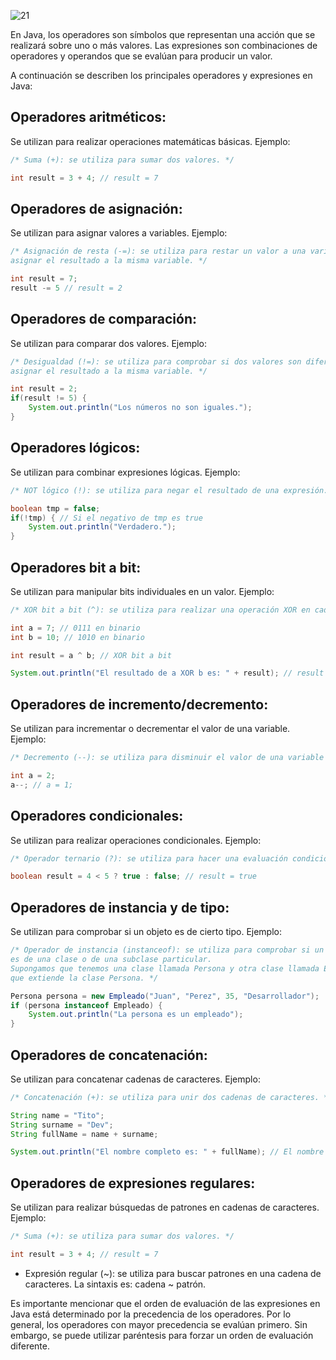 ![21](https://user-images.githubusercontent.com/75398496/222225574-0ceb641f-e502-459b-bf59-40941c0a6a01.png)

En Java, los operadores son símbolos que representan una acción que se realizará sobre uno o más valores. Las expresiones son combinaciones de operadores y operandos que se evalúan para producir un valor.

A continuación se describen los principales operadores y expresiones en Java:

## Operadores aritméticos:
Se utilizan para realizar operaciones matemáticas básicas. Ejemplo:

``` java
/* Suma (+): se utiliza para sumar dos valores. */

int result = 3 + 4; // result = 7
```

## Operadores de asignación:
Se utilizan para asignar valores a variables. Ejemplo:
``` java
/* Asignación de resta (-=): se utiliza para restar un valor a una variable y 
asignar el resultado a la misma variable. */

int result = 7;
result -= 5 // result = 2
```

## Operadores de comparación:
Se utilizan para comparar dos valores. Ejemplo:
``` java
/* Desigualdad (!=): se utiliza para comprobar si dos valores son diferentes.
asignar el resultado a la misma variable. */

int result = 2;
if(result != 5) {
    System.out.println("Los números no son iguales.");
}
```

## Operadores lógicos:
Se utilizan para combinar expresiones lógicas. Ejemplo:
``` java
/* NOT lógico (!): se utiliza para negar el resultado de una expresión. */

boolean tmp = false;
if(!tmp) { // Si el negativo de tmp es true
    System.out.println("Verdadero.");
}
```

## Operadores bit a bit:
Se utilizan para manipular bits individuales en un valor. Ejemplo:
``` java
/* XOR bit a bit (^): se utiliza para realizar una operación XOR en cada bit de dos valores. */

int a = 7; // 0111 en binario
int b = 10; // 1010 en binario

int result = a ^ b; // XOR bit a bit

System.out.println("El resultado de a XOR b es: " + result); // result =  13 (1101 en binario)
```

## Operadores de incremento/decremento:
Se utilizan para incrementar o decrementar el valor de una variable. Ejemplo:
``` java
/* Decremento (--): se utiliza para disminuir el valor de una variable en 1. */

int a = 2;
a--; // a = 1;
```

## Operadores condicionales:
Se utilizan para realizar operaciones condicionales. Ejemplo:
``` java
/* Operador ternario (?): se utiliza para hacer una evaluación condicional en una sola línea de código. */

boolean result = 4 < 5 ? true : false; // result = true
```

## Operadores de instancia y de tipo:
Se utilizan para comprobar si un objeto es de cierto tipo. Ejemplo:
``` java
/* Operador de instancia (instanceof): se utiliza para comprobar si un objeto 
es de una clase o de una subclase particular. 
Supongamos que tenemos una clase llamada Persona y otra clase llamada Empleado 
que extiende la clase Persona. */

Persona persona = new Empleado("Juan", "Perez", 35, "Desarrollador");
if (persona instanceof Empleado) {
    System.out.println("La persona es un empleado");
}
```

## Operadores de concatenación:
Se utilizan para concatenar cadenas de caracteres. Ejemplo:
``` java
/* Concatenación (+): se utiliza para unir dos cadenas de caracteres. */

String name = "Tito";
String surname = "Dev";
String fullName = name + surname;

System.out.println("El nombre completo es: " + fullName); // El nombre completo es: TitoDev
```

## Operadores de expresiones regulares:
Se utilizan para realizar búsquedas de patrones en cadenas de caracteres. Ejemplo:
``` java
/* Suma (+): se utiliza para sumar dos valores. */

int result = 3 + 4; // result = 7
```
- Expresión regular (~): se utiliza para buscar patrones en una cadena de caracteres. La sintaxis es: cadena ~ patrón.

Es importante mencionar que el orden de evaluación de las expresiones en Java está determinado por la precedencia de los operadores. Por lo general, los operadores con mayor precedencia se evalúan primero. Sin embargo, se puede utilizar paréntesis para forzar un orden de evaluación diferente.
